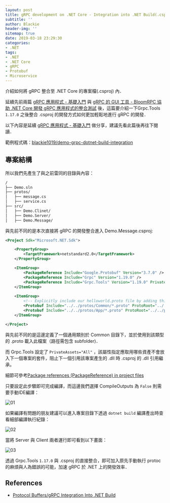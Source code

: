 ```yaml
---
layout: post
title: gRPC development on .NET Core - Integration into .NET Build(.csproj)
subtitle: ''
author: Blackie
header-img: ''
sitemap: true
date: 2019-03-18 23:29:30
categories:
- .NET
tags: 
- .NET
- .NET Core
- gRPC
- Protobuf
- Microservice
---
```


介紹如何將 gRPC 整合至 .NET Core 的專案檔(.csproj) 內．

<!-- More -->

延續先前兩篇 [gRPC 應用程式 - 基礎入門](http://blackie1019.github.io/2019/02/10/gRPC-development-on-NET-Core-Basic/) 與 [gRPC 的 GUI 工具 - BloomRPC 協助 .NET Core 開發 gRPC 應用程式的整合測試](http://blackie1019.github.io/2019/02/12/gRPC-development-on-NET-Core-GUI-Tool-for-Testing/) 後，這篇要介紹一下Grpc.Tools `1.17.0` 之後整合 .csproj 的開發方式如何更加輕鬆地進行 gRPC 的開發．

以下內容是延續 [gRPC 應用程式 - 基礎入門](http://blackie1019.github.io/2019/02/10/gRPC-development-on-NET-Core-Basic/) 做分享，建議先看此篇後再往下閱讀．

範例程式碼：[blackie1019/demo-grpc-dotnet-build-integration](https://github.com/blackie1019/demo-grpc-dotnet-build-integration)

## 專案結構 ##

所以我們先產生了與之前雷同的目錄與內容：

```bash
/
├── Demo.sln
├── protos/
│   ├── message.cs
│   ├── service.cs
├── src/
│   ├── Demo.Clinet/
│   ├── Demo.Server/
│   ├── Demo.Message/
```

與先前不同的是本次直接將 gRPC 的開發整合進入 Demo.Message.csproj:

```xml
<Project Sdk="Microsoft.NET.Sdk">

    <PropertyGroup>
        <TargetFramework>netstandard2.0</TargetFramework>
    </PropertyGroup>

    <ItemGroup>
        <PackageReference Include="Google.Protobuf" Version="3.7.0" />
        <PackageReference Include="Grpc" Version="1.19.0" />
        <PackageReference Include="Grpc.Tools" Version="1.19.0" PrivateAssets="All" />
    </ItemGroup>
    
    <ItemGroup>
        <!-- Explicitly include our helloworld.proto file by adding this line: -->
        <Protobuf Include="../../protos/Common/*.proto" ProtoRoot="../../protos" OutputDir="%(RelativePath)" CompileOutputs="False" GrpcServices="None" />
        <Protobuf Include="../../protos/App/*.proto" ProtoRoot="../../protos" OutputDir="%(RelativePath)" CompileOutputs="False" GrpcService="both" />
    </ItemGroup>

</Project>
```

與先前不同的是這邊定義了一個通用類別於 Common 目錄下，並於使用到該類型的 .proto 載入此檔案（路徑需包含 subfolder)．

而 Grpc.Tools 設定了 `PrivateAssets="All"` ，該屬性指定應取用哪些資產不會放入下一個專案的套件，阻止下一個引用該專案產生的 .dll 時 .csproj 的 .dll 引用繼承。

細節可參考[Package references (PackageReference) in project files](https://docs.microsoft.com/zh-tw/nuget/consume-packages/package-references-in-project-files)

只要設定此步驟即可完成編譯，而這邊我們選擇 CompileOutputs 為 `False` 則需要手動IDE編譯：

![01](01.png)

如果編譯有問題的朋友建議可以進入專案目錄下透過 `dotnet build` 編譯產出時查看細部編譯執行紀錄：

![02](02png)

當將 Server 與 Client 兩者運行即可看到以下畫面：

![03](03.png)

透過 Grpc.Tools `1.17.0` 與 .csproj 的直接整合，即可加入原先手動執行 protoc 的麻煩與人為錯誤的可能，加速 gRPC 於 .NET 上的開發效率．

## References ##

- [Protocol Buffers/gRPC Integration Into .NET Build](https://github.com/grpc/grpc/blob/master/src/csharp/BUILD-INTEGRATION.md)